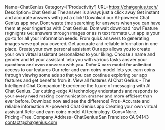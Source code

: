 Name=ChatGenius
Category=['Productivity']
URL=https://chatgenius.tech/
Description=Chat Genius The answer is always just a click away Get instant and accurate answers with just a click! Download our AI-powered Chat Genius app now. Dont waste time searching for answers when you can have them at your fingertips with Chat Genius. Dont wait download now! Feature Highlights Get answers through images or as in text formats Our app is your go-to for all your information needs. From quick answers to generating images weve got you covered. Get accurate and reliable information in one place. Create your own personal assistant Our app allows you to create your own virtual assistant personalized to your liking. Choose a name and gender and let your assistant help you with various tasks answer your questions and even converse with you. Refer & earn model for unlimited access to our features Our refer and earn coins model lets you earn coins through viewing some ads so that you can continue exploring our app features and get benefits from it. View all features AI Chat Genius - The Intelligent Chat Companion! Experience the future of messaging with AI Chat Genius. Our cutting-edge AI technology understands and responds to your every need making communication smarter and more efficient than ever before. Download now and see the difference!
Pros=Accurate and reliable information AI-powered Chat Genius app Creating your own virtual assistant Refer and earn coins model AI technology.
Cons=None.
Pricing=Free.
Company Address=ChatGenius San Francisco CA 94143 contact@chatgenius.com
